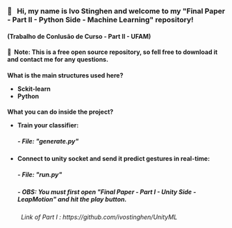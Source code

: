 <h3>&#x1F4D9; &nbsp;&nbsp;Hi, my name is Ivo Stinghen and welcome to my "Final Paper - Part II - Python Side - Machine Learning" repository!
<br>
<h4>(Trabalho de Conlusão de Curso - Part II - UFAM) </h3>
<h4>&#x1F537;&nbsp;&nbsp;Note: This is a free open source repository, so fell free to download it and contact me for any questions. 


<h4>What is the main structures used here?

- Sckit-learn
- Python

<h4>What you can do inside the project?

- Train your classifier: 
    <h5>- File:  "generate.py"
    
    
- Connect to unity socket and send it predict gestures in real-time: 
    <h5>- File:  "run.py"
    <h5>- OBS: You must first open "Final Paper - Part I - Unity Side - LeapMotion" and hit the play button.
     <h6> &nbsp   Link of Part I : https://github.com/ivostinghen/UnityML

